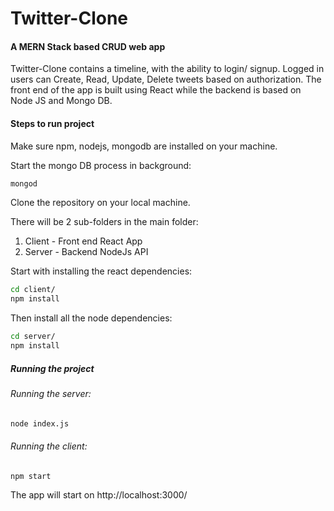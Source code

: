 # Twitter-Clone #

#### A MERN Stack based CRUD web app ####

Twitter-Clone contains a timeline, with the ability to login/ signup. Logged in users can Create, Read, Update, Delete tweets based on authorization. The front end of the app is built using React while the backend is based on Node JS and Mongo DB.


#### Steps to run project ####

Make sure npm, nodejs, mongodb are installed on your machine.

Start the mongo DB process in background:
```bash
mongod
```
Clone the repository on your local machine.

There will be 2 sub-folders in the main folder:
1. Client - Front end React App
2. Server - Backend NodeJs API

Start with installing the react dependencies:
```bash
cd client/
npm install
```

Then install all the node dependencies:
```bash
cd server/
npm install
```

##### Running the project

###### Running the server:
```bash
node index.js
```

###### Running the client:
```npm
npm start
```

The app will start on http://localhost:3000/
